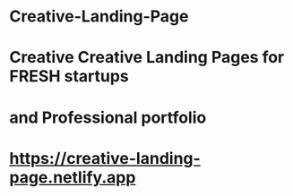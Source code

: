 # Creative-Landing-Page
# Creative Creative Landing Pages for FRESH startups
#       and Professional portfolio
#       https://creative-landing-page.netlify.app
